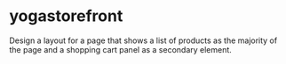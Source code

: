 # yogastorefront
Design a layout for a page that shows a list of products as the majority of the page and a shopping cart panel as a secondary element.
